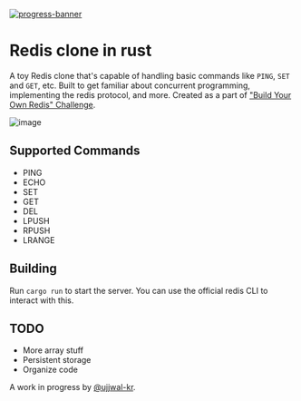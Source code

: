 [![progress-banner](https://app.codecrafters.io/progress/redis/9d77ff4d-47c9-42ef-b43b-819fee3d0980)](https://app.codecrafters.io/users/ujjwal-kr)

# Redis clone in rust

A toy Redis clone that's capable of handling
basic commands like `PING`, `SET` and `GET`, etc. Built to get familiar about
concurrent programming, implementing the redis protocol, and more. Created as a part of ["Build Your Own Redis" Challenge](https://codecrafters.io/challenges/redis).

![image](https://user-images.githubusercontent.com/38783809/221806792-74f4f4e2-c3b9-401e-bfe8-d80c70f7cf74.png)

## Supported Commands
- PING
- ECHO
- SET
- GET
- DEL
- LPUSH
- RPUSH
- LRANGE

## Building

Run `cargo run` to start the server. You can use the official redis CLI to interact with this.

## TODO
- More array stuff
- Persistent storage
- Organize code

A work in progress by [@ujjwal-kr](https://github.com/ujjwal-kr).
